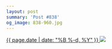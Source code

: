 ```yaml
---
layout: post
summary: 'Post #838'
og_image: 838-960.jpg
---
```


<p>
 <time>
  <a href="/838">
   {{ page.date | date: "%B %-d, %Y" }}
  </a>
 </time>
 <a href="/838">
  <img data-taken="5/30/2019" sizes="(min-width: 700px) 50vw, calc(100vw - 2rem)" src="{{ site.assets_url }}/838-480.jpg" srcset="{{ site.assets_url }}/838-240.jpg 240w, {{ site.assets_url }}/838-480.jpg 480w, {{ site.assets_url }}/838-720.jpg 720w, {{ site.assets_url }}/838-960.jpg 960w"/>
 </a>
</p>

